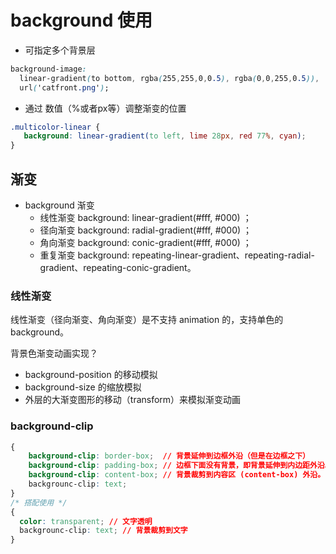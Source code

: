 # background 使用

+ 可指定多个背景层

```css
background-image:
  linear-gradient(to bottom, rgba(255,255,0,0.5), rgba(0,0,255,0.5)),
  url('catfront.png');
```

+ 通过 数值（%或者px等）调整渐变的位置

```css
.multicolor-linear {
   background: linear-gradient(to left, lime 28px, red 77%, cyan);
}
```

## 渐变

+ background 渐变
  + 线性渐变 background: linear-gradient(#fff, #000) ；
  + 径向渐变 background: radial-gradient(#fff, #000) ；
  + 角向渐变 background: conic-gradient(#fff, #000) ；
  + 重复渐变 background: repeating-linear-gradient、repeating-radial-gradient、repeating-conic-gradient。

### 线性渐变

线性渐变（径向渐变、角向渐变）是不支持 animation 的，支持单色的 background。

背景色渐变动画实现？

+ background-position 的移动模拟
+ background-size 的缩放模拟
+ 外层的大渐变图形的移动（transform）来模拟渐变动画

### background-clip

```css
{
    background-clip: border-box;  // 背景延伸到边框外沿（但是在边框之下）
    background-clip: padding-box; // 边框下面没有背景，即背景延伸到内边距外沿。
    background-clip: content-box; // 背景裁剪到内容区 (content-box) 外沿。
    backgrounc-clip: text; 
}
/* 搭配使用 */
{
  color: transparent; // 文字透明
  backgrounc-clip: text; // 背景裁剪到文字
}
```
